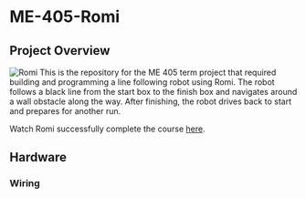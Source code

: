 # ME-405-Romi
## Project Overview
![Romi](images/romi.JPG "Romi")
This is the repository for the ME 405 term project that required building and programming a line following robot using Romi. The robot follows a black line from the start box to the finish box and navigates around a wall obstacle along the way. After finishing, the robot drives back to start and prepares for another run.

Watch Romi successfully complete the course [here](https://cpslo-my.sharepoint.com/:v:/g/personal/cobentle_calpoly_edu/EVazc3-Y6zpHkRecavvJRQMB5AY1bCsFI095H2HzwaM4ng?nav=eyJyZWZlcnJhbEluZm8iOnsicmVmZXJyYWxBcHAiOiJPbmVEcml2ZUZvckJ1c2luZXNzIiwicmVmZXJyYWxBcHBQbGF0Zm9ybSI6IldlYiIsInJlZmVycmFsTW9kZSI6InZpZXciLCJyZWZlcnJhbFZpZXciOiJNeUZpbGVzTGlua0NvcHkifX0&e=TcedAd).

## Hardware

### Wiring

